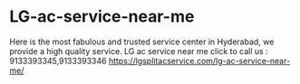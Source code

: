 # LG-ac-service-near-me
Here is the most fabulous and trusted service center in Hyderabad, we provide a high quality service. LG ac service near me click to call us : 9133393345,9133393346 https://lgsplitacservice.com/lg-ac-service-near-me/
